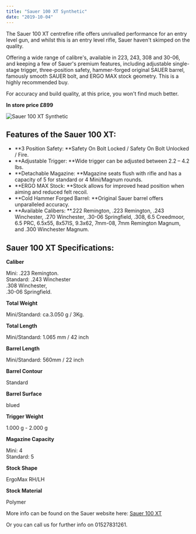 ```yaml
---
title: "Sauer 100 XT Synthetic"
date: "2019-10-04"
---
```


The Sauer 100 XT centrefire rifle offers unrivalled performance for an entry level gun, and whilst this is an entry level rifle, Sauer haven't skimped on the quality.

Offering a wide range of calibre's, available in 223, 243, 308 and 30-06, and keeping a few of Sauer's premium features, including adjustable single-stage trigger, three-position safety, hammer-forged original SAUER barrel, famously smooth SAUER bolt, and ERGO MAX stock geometry. This is a highly recommended buy.

For accuracy and build quality, at this price, you won't find much better.

**In store price £899**

![Sauer 100 XT Synthetic](https://res.cloudinary.com/shooting-supplies/image/upload/v1573564924/Sauer-100-XT_setzjg_h20huk.png)

## Features of the Sauer 100 XT:

- **3 Position Safety: **Safety On Bolt Locked / Safety On Bolt Unlocked / Fire.
- **Adjustable Trigger: **Wide trigger can be adjusted between 2.2 – 4.2 lbs.
- **Detachable Magazine: **Magazine seats flush with rifle and has a capacity of 5 for standard or 4 Mini/Magnum rounds.
- **ERGO MAX Stock: **Stock allows for improved head position when aiming and reduced felt recoil.
- **Cold Hammer Forged Barrel: **Original Sauer barrel offers unparalleled accuracy.
- **Available Calibers: **.222 Remington, .223 Remington, .243 Winchester, .270 Winchester, .30-06 Springfield, .308, 6.5 Creedmoor, 6.5 PRC, 6.5x55, 8x57IS, 9.3x62, 7mm-08, 7mm Remington Magnum, and .300 Winchester Magnum.

## Sauer 100 XT Specifications:

**Caliber**

Mini: .223 Remington.  
Standard: .243 Winchester  
.308 Winchester,  
.30-06 Springfield.

**Total Weight**

Mini/Standard: ca.3.050 g / 3Kg.

**Total Length**

Mini/Standard: 1.065 mm / 42 inch

**Barrel Length**

Mini/Standard: 560mm / 22 inch

**Barrel Contour**

Standard

**Barrel Surface**

blued

**Trigger Weight**

1.000 g - 2.000 g

**Magazine Capacity**

Mini: 4  
Standard: 5

**Stock Shape**

ErgoMax RH/LH

**Stock Material**

Polymer

More info can be found on the Sauer website here: [Sauer 100 XT](https://www.sauer.de/en/s100-classic-xt/)

Or you can call us for further info on 01527831261.
